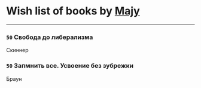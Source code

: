 # Wish list of books by [Majy](https://plus.google.com/103188365011668395510)
---

### `50` Свобода до либерализма
Скиннер

### `50` Запмнить все. Усвоение без зубрежки
Браун

